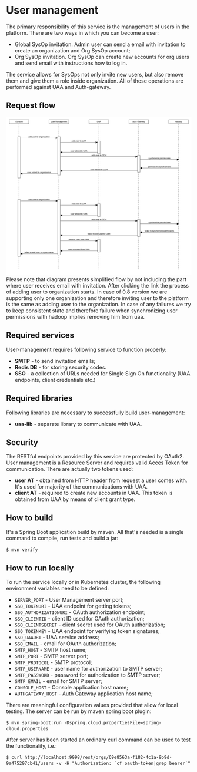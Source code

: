 User management
==========

The primary responsibility of this service is the management of users in the platform. There are two ways in which you can become a user:

* Global SysOp invitation. Admin user can send a email with invitation to create an organization and Org SysOp account;
* Org SysOp invitation. Org SysOp can create new accounts for org users and send email with instructions how to log in.

The service allows for SysOps not only invite new users, but also remove them and give them a role inside organization.
All of these operations are performed against UAA and Auth-gateway.

Request flow
-----------------
![](docs/user-management-add-user-flow.png)
Please note that diagram presents simplified flow by not including the part where user receives email with invitation. After clicking the
link the process of adding user to organization starts. In case of 0.8 version we are supporting only one organization and therefore inviting
user to the platform is the same as adding user to the organization.
In case of any failures we try to keep consistent state and therefore failure when synchronizing user permissions with hadoop implies removing
him from uaa.

Required services
-----------------
User-management requires following service to function properly:

* **SMTP** - to send invitation emails;
* **Redis DB** - for storing security codes.
* **SSO** - a collection of URLs needed for Single Sign On functionality (UAA endpoints, client credentials etc.)

Required libraries
-----------------
Following libraries are necessary to successfully build user-management:

* **uaa-lib** - separate library to communicate with UAA.

Security
--------
The RESTful endpoints provided by this service are protected by OAuth2. User management is a Resource Server and requires valid Acces Token for communication.
There are actually two tokens used:

* **user AT** - obtained from HTTP header from request a user comes with. It's used for majority of the communications with UAA.
* **client AT** - required to create new accounts in UAA. This token is obtained from UAA by means of client grant type.

How to build
------------
It's a Spring Boot application build by maven. All that's needed is a single command to compile, run tests and build a jar:

```
$ mvn verify
```

How to run locally
------------------
To run the service locally or in Kubernetes cluster, the following environment variables need to be defined:

* `SERVER_PORT` - User Management server port;
* `SSO_TOKENURI` - UAA endpoint for getting tokens;
* `SSO_AUTHORIZATIONURI` - OAuth authorization endpoint;
* `SSO_CLIENTID` - client ID used for OAuth authorization;
* `SSO_CLIENTSECRET` - client secret used for OAuth authorization;
* `SSO_TOKENKEY` - UAA endpoint for verifying token signatures;
* `SSO_UAAURI` - UAA service address;
* `SSO_EMAIL` - email for  OAuth authorization;
* `SMTP_HOST` - SMTP host name;
* `SMTP_PORT` - SMTP server port;
* `SMTP_PROTOCOL` - SMTP protocol;
* `SMTP_USERNAME` - user name for authorization to SMTP server;
* `SMTP_PASSWORD` - password for authorization to SMTP server;
* `SMTP_EMAIL` - email for SMTP server;
* `CONSOLE_HOST` - Console application host name;
* `AUTHGATEWAY_HOST` - Auth Gateway application host name;

There are meaningful configuration values provided that allow for local testing. The server can be run by maven spring boot plugin:

```
$ mvn spring-boot:run -Dspring.cloud.propertiesFile=spring-cloud.properties
```

After server has been started an ordinary curl command can be used to test the functionality, i.e.:

```
$ curl http://localhost:9998/rest/orgs/69e8563a-f182-4c1a-9b9d-9a475297cb41/users -v -H "Authorization: `cf oauth-token|grep bearer`"
```
